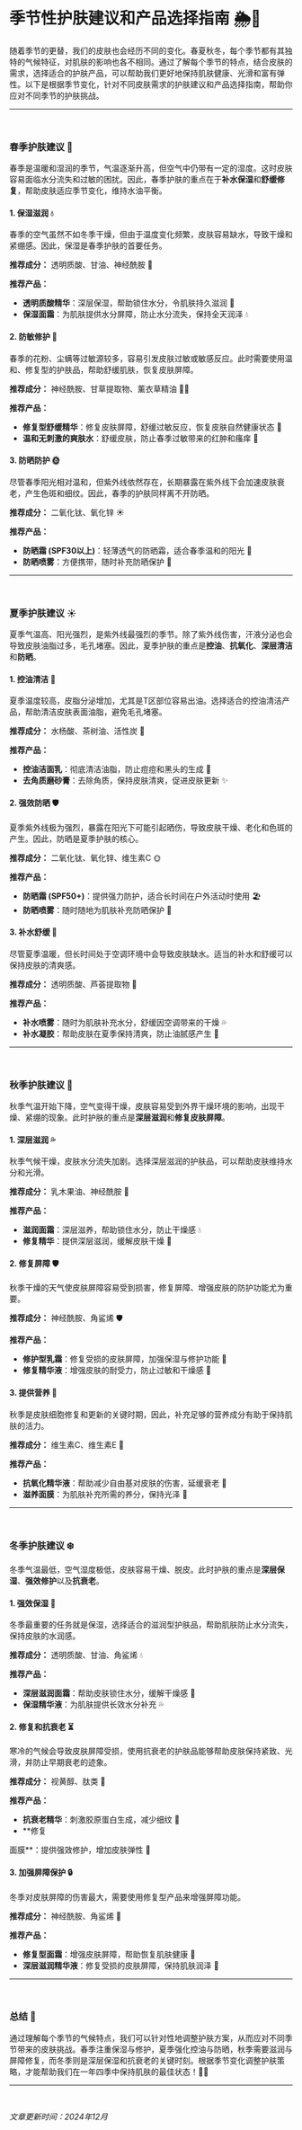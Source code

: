 # 季节性护肤建议和产品选择指南 🌦️💖

随着季节的更替，我们的皮肤也会经历不同的变化。春夏秋冬，每个季节都有其独特的气候特征，对肌肤的影响也各不相同。通过了解每个季节的特点，结合皮肤的需求，选择适合的护肤产品，可以帮助我们更好地保持肌肤健康、光滑和富有弹性。以下是根据季节变化，针对不同皮肤需求的护肤建议和产品选择指南，帮助你应对不同季节的护肤挑战。

---
<br>

### **春季护肤建议 🌸**

春季是温暖和湿润的季节，气温逐渐升高，但空气中仍带有一定的湿度。这时皮肤容易面临水分流失和过敏的困扰。因此，春季护肤的重点在于**补水保湿**和**舒缓修复**，帮助皮肤适应季节变化，维持水油平衡。

#### **1. 保湿滋润 💧**
春季的空气虽然不如冬季干燥，但由于温度变化频繁，皮肤容易缺水，导致干燥和紧绷感。因此，保湿是春季护肤的首要任务。

**推荐成分：** 透明质酸、甘油、神经酰胺 🌿

**推荐产品：**
- **透明质酸精华**：深层保湿，帮助锁住水分，令肌肤持久滋润 🌸
- **保湿面霜**：为肌肤提供水分屏障，防止水分流失，保持全天润泽 💧

#### **2. 防敏修护 🌱**
春季的花粉、尘螨等过敏源较多，容易引发皮肤过敏或敏感反应。此时需要使用温和、修复型的护肤品，帮助舒缓肌肤，恢复皮肤屏障。

**推荐成分：** 神经酰胺、甘草提取物、薰衣草精油 💆‍♀️

**推荐产品：**
- **修复型舒缓精华**：修复皮肤屏障，舒缓过敏反应，恢复皮肤自然健康状态 🌱
- **温和无刺激的爽肤水**：舒缓皮肤，防止春季过敏带来的红肿和瘙痒 🌸

#### **3. 防晒防护 🌞**
尽管春季阳光相对温和，但紫外线依然存在，长期暴露在紫外线下会加速皮肤衰老，产生色斑和细纹。因此，春季的护肤同样离不开防晒。

**推荐成分：** 二氧化钛、氧化锌 ☀️

**推荐产品：**
- **防晒霜 (SPF30以上)**：轻薄透气的防晒霜，适合春季温和的阳光 🧴
- **防晒喷雾**：方便携带，随时补充防晒保护 🌈

---
<br>

### **夏季护肤建议 ☀️**

夏季气温高、阳光强烈，是紫外线最强烈的季节。除了紫外线伤害，汗液分泌也会导致皮肤油脂过多，毛孔堵塞。因此，夏季护肤的重点是**控油**、**抗氧化**、**深层清洁**和**防晒**。

#### **1. 控油清洁 🧼**
夏季温度较高，皮脂分泌增加，尤其是T区部位容易出油。选择适合的控油清洁产品，帮助清洁皮肤表面油脂，避免毛孔堵塞。

**推荐成分：** 水杨酸、茶树油、活性炭 🍃

**推荐产品：**
- **控油洁面乳**：彻底清洁油脂，防止痘痘和黑头的生成 🧴
- **去角质磨砂膏**：去除角质，保持皮肤清爽，促进皮肤更新 ✨

#### **2. 强效防晒 🛡️**
夏季紫外线极为强烈，暴露在阳光下可能引起晒伤，导致皮肤干燥、老化和色斑的产生。因此，防晒是夏季护肤的核心。

**推荐成分：** 二氧化钛、氧化锌、维生素C 🌞

**推荐产品：**
- **防晒霜 (SPF50+)**：提供强力防护，适合长时间在户外活动时使用 🏖️
- **防晒喷雾**：随时随地为肌肤补充防晒保护 🌈

#### **3. 补水舒缓 🌊**
尽管夏季温暖，但长时间处于空调环境中会导致皮肤缺水。适当的补水和舒缓可以保持皮肤的清爽感。

**推荐成分：** 透明质酸、芦荟提取物 🍃

**推荐产品：**
- **补水喷雾**：随时为肌肤补充水分，舒缓因空调带来的干燥 💦
- **补水凝胶**：帮助皮肤在夏季保持清爽，防止油腻感产生 🌸

---
<br>

### **秋季护肤建议 🍂**

秋季气温开始下降，空气变得干燥，皮肤容易受到外界干燥环境的影响，出现干燥、紧绷的现象。此时护肤的重点是**深层滋润**和**修复皮肤屏障**。

#### **1. 深层滋润 💦**
秋季气候干燥，皮肤水分流失加剧。选择深层滋润的护肤品，可以帮助皮肤维持水分和光滑。

**推荐成分：** 乳木果油、神经酰胺 🧴

**推荐产品：**
- **滋润面霜**：深层滋养，帮助锁住水分，防止干燥感 💧
- **修复精华**：提供深层滋润，缓解皮肤干燥 💖

#### **2. 修复屏障 🛡️**
秋季干燥的天气使皮肤屏障容易受到损害，修复屏障、增强皮肤的防护功能尤为重要。

**推荐成分：** 神经酰胺、角鲨烯 🛡️

**推荐产品：**
- **修护型乳霜**：修复受损的皮肤屏障，加强保湿与修护功能 🍁
- **修复精华液**：增强皮肤的耐受力，防止过敏和干燥感 🌿

#### **3. 提供营养 🥑**
秋季是皮肤细胞修复和更新的关键时期，因此，补充足够的营养成分有助于保持肌肤的活力。

**推荐成分：** 维生素C、维生素E 🍊

**推荐产品：**
- **抗氧化精华液**：帮助减少自由基对皮肤的伤害，延缓衰老 🧴
- **滋养面膜**：为肌肤补充所需的养分，保持光泽 🌟

---
<br>

### **冬季护肤建议 ❄️**

冬季气温最低，空气湿度极低，皮肤容易干燥、脱皮。此时护肤的重点是**深层保湿**、**强效修护**以及**抗衰老**。

#### **1. 强效保湿 🧴**
冬季最重要的任务就是保湿，选择适合的滋润型护肤品，帮助肌肤防止水分流失，保持皮肤的水润感。

**推荐成分：** 透明质酸、甘油、角鲨烯 💧

**推荐产品：**
- **深层滋润面霜**：帮助皮肤锁住水分，缓解干燥感 🧴
- **保湿精华液**：为肌肤提供长效水分补充 💦

#### **2. 修复和抗衰老 ⏳**
寒冷的气候会导致皮肤屏障受损，使用抗衰老的护肤品能够帮助皮肤保持紧致、光滑，并防止早期衰老的迹象。

**推荐成分：** 视黄醇、肽类 🧬

**推荐产品：**
- **抗衰老精华**：刺激胶原蛋白生成，减少细纹 🧴
- **修复

面膜**：提供强效修护，增加皮肤弹性 🌙

#### **3. 加强屏障保护 🔒**
冬季对皮肤屏障的伤害最大，需要使用修复型产品来增强屏障功能。

**推荐成分：** 神经酰胺、角鲨烯 🌙

**推荐产品：**
- **修复型面霜**：增强皮肤屏障，帮助恢复肌肤健康 🍂
- **深层滋润精华液**：修复受损的皮肤屏障，保持肌肤润泽 🌟

---
<br>

### **总结 🌟**

通过理解每个季节的气候特点，我们可以针对性地调整护肤方案，从而应对不同季节带来的皮肤挑战。春季注重保湿与修护，夏季强化控油与防晒，秋季需要滋润与屏障修复，而冬季则是深层保湿和抗衰老的关键时刻。根据季节变化调整护肤策略，才能帮助我们在一年四季中保持肌肤的最佳状态！💖🌸

---
<br>

*文章更新时间：2024年12月*
